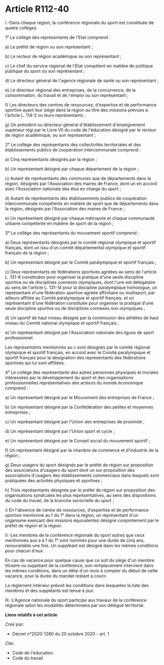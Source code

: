 # Article R112-40

I.-Dans chaque région, la conférence régionale du sport est constituée de quatre collèges.

1° Le collège des représentants de l'Etat comprend :

a) Le préfet de région ou son représentant ;

b) Le recteur de région académique ou son représentant ;

c) Le chef du service régional de l'Etat compétent en matière de politique publique du sport ou son représentant ;

d) Le directeur général de l'agence régionale de santé ou son représentant ;

e) Le directeur régional des entreprises, de la concurrence, de la consommation, du travail et de l'emploi ou son
représentant ;

f) Les directeurs des centres de ressources, d'expertise et de performance sportive ayant leur siège dans la région au titre
des missions prévues à l'article L. 114-2 ou leurs représentants ;

g) Un président ou directeur général d'établissement d'enseignement supérieur régi par le Livre VII du code de l'éducation
désigné par le recteur de région académique, ou son représentant ;

2° Le collège des représentants des collectivités territoriales et des établissements publics de coopération intercommunale
comprend :

a) Cinq représentants désignés par la région ;

b) Un représentant désigné par chaque département de la région ;

c) Autant de représentants des communes que de départements dans la région, désignés par l'Association des maires de France,
dont un en accord avec l'Association nationale des élus en charge du sport ;

d) Autant de représentants des établissements publics de coopération intercommunale compétents en matière de sport que de
départements dans la région, désignés par l'Association des maires de France ;

e) Un représentant désigné par chaque métropole et chaque communauté urbaine compétente en matière de sport de la région ;

3° Le collège des représentants du mouvement sportif comprend :

a) Deux représentants désignés par le comité régional olympique et sportif français, dont un issu d'un comité départemental
olympique et sportif français de la région ;

b) Un représentant désigné par le Comité paralympique et sportif français ;

c) Deux représentants de fédérations sportives agréées au sens de l'article L. 131-8 constituées pour organiser la pratique
d'une seule discipline sportive ou de disciplines connexes olympiques, dont l'une est délégataire au sens de l'article L.
131-14 pour la discipline paralympique homologue, un représentant d'une fédération sportive agréée affinitaire ou multisport,
par ailleurs affiliée au Comité paralympique et sportif français, et un représentant d'une fédération constituée pour
organiser la pratique d'une seule discipline sportive ou de disciplines connexes non olympiques ;

d) Un sportif de haut niveau désigné par la commission des athlètes de haut niveau du Comité national olympique et sportif
français ;

e) Un représentant désigné par l'Association nationale des ligues de sport professionnel.

Les représentants mentionnés au c sont désignés par le comité régional olympique et sportif français, en accord avec le
Comité paralympique et sportif français pour la désignation des représentants des fédérations sportives qui lui sont
affiliées.

4° Le collège des représentants des autres personnes physiques et morales intéressées par le développement du sport et des
organisations professionnelles représentatives des acteurs du monde économique comprend :

a) Un représentant désigné par le Mouvement des entreprises de France ;

b) Un représentant désigné par la Confédération des petites et moyennes entreprises ;

c) Un représentant désigné par l'Union des entreprises de proximité ;

d) Un représentant désigné par l'Union sport et cycle ;

e) Un représentant désigné par le Conseil social du mouvement sportif ;

f) Un représentant désigné par la chambre de commerce et d'industrie de la région ;

g) Deux usagers du sport désignés par le préfet de région sur proposition des associations d'usagers du sport dont un sur
proposition des associations d'usagers des établissements commerciaux dans lesquels sont pratiquées des activités physiques
et sportives ;

h) Trois représentants désignés par le préfet de région sur proposition des organisations syndicales les plus
représentatives, au sens des dispositions du code du travail, de la branche sectorielle du sport ;

i) En l'absence de centre de ressources, d'expertise et de performance sportive mentionné au f du 1° dans la région, un
représentant d'un organisme exerçant des missions équivalentes désigné conjointement par le préfet de région et la région.

II.-Les membres de la conférence régionale du sport autres que ceux mentionnés aux a à f du 1° sont nommés pour une durée de
cinq ans, renouvelable une fois. Un suppléant est désigné dans les mêmes conditions pour chacun d'eux.

En cas de vacance pour quelque cause que ce soit du siège d'un membre titulaire ou suppléant de la conférence, son
remplacement intervient dans les mêmes conditions, dans un délai d'un mois à compter du début de cette vacance, pour la durée
du mandat restant à courir.

Le règlement intérieur prévoit les conditions dans lesquelles la liste des membres et des suppléants est tenue à jour.

III.-L'Agence nationale du sport participe aux travaux de la conférence régionale selon les modalités déterminées par son
délégué territorial.

**Liens relatifs à cet article**

_Créé par_:

  - Décret n°2020-1280 du 20 octobre 2020 - art. 1

_Cite_:

  - Code de l'éducation
  - Code du travail
